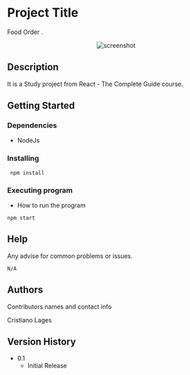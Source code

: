 # Project Title
Food Order .

<div align="center"> 
  <img src="https://j.gifs.com/nRj3zl.gif" alt="screenshot" />
</div>

## Description

It is a Study project from  React - The Complete Guide course.

## Getting Started

### Dependencies

* NodeJs

### Installing
```
 npm install
```

### Executing program

* How to run the program
```
npm start
```

## Help

Any advise for common problems or issues.
```
N/A
```

## Authors

Contributors names and contact info

Cristiano Lages

## Version History


* 0.1
    * Initial Release



